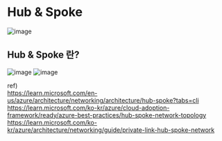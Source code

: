 # Hub & Spoke

![image](https://github.com/JoEunSae/Internship/assets/83803199/883a96dd-0f42-46a1-9dc0-3d7bac5b4fb9)

## Hub & Spoke 란?







![image](https://github.com/JoEunSae/Internship/assets/83803199/d22f9cf0-4b68-4c82-87a2-d6b466f36edf)
![image](https://github.com/JoEunSae/Internship/assets/83803199/9ff22cc4-0864-4708-b81c-5a42363fda46)


ref) <br>
https://learn.microsoft.com/en-us/azure/architecture/networking/architecture/hub-spoke?tabs=cli <Br>
https://learn.microsoft.com/ko-kr/azure/cloud-adoption-framework/ready/azure-best-practices/hub-spoke-network-topology <Br>
https://learn.microsoft.com/ko-kr/azure/architecture/networking/guide/private-link-hub-spoke-network
